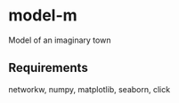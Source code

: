 # model-m
Model of an imaginary town 

## Requirements 

networkw, numpy, matplotlib, seaborn, click

